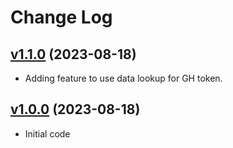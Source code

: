 # Change Log

## [v1.1.0](https://github.com/ingenube/github_setup/tree/v1.1.0) (2023-08-18)
- Adding feature to use data lookup for GH token.

## [v1.0.0](https://github.com/ingenube/github_setup/tree/v1.0.0) (2023-08-18)
- Initial code